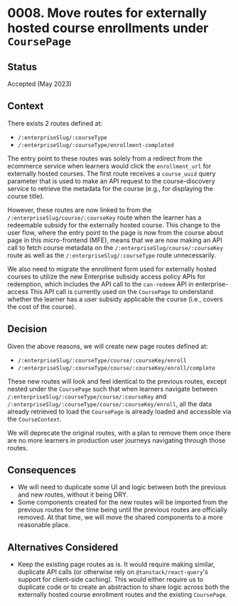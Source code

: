 # 0008. Move routes for externally hosted course enrollments under `CoursePage`

## Status

Accepted (May 2023)

## Context

There exists 2 routes defined at:
* `/:enterpriseSlug/:courseType`
* `/:enterpriseSlug/:courseType/enrollment-completed`

The entry point to these routes was solely from a redirect from the ecommerce service when learners would click the `enrollment_url` for externally hosted courses. The first route receives a `course_uuid` query parameter that is used to make an API request to the course-discovery service to retrieve the metadata for the course (e.g., for displaying the course title).

However, these routes are now linked to from the `/:enterpriseSlug/course/:courseKey` route when the learner has a redeemable subsidy for the externally hosted course. This change to the user flow, where the entry point to the page is now from the course about page in this micro-frontend (MFE), means that we are now making an API call to fetch course metadata on the `/:enterpriseSlug/course/:courseKey` route as well as the `/:enterpriseSlug/:courseType` route unnecessarily.

We also need to migrate the enrollment form used for externally hosted courses to utilize the new Enterprise subsidy access policy APIs for redemption, which includes the API call to the `can-redeem` API in enterprise-access This API call is currently used on the `CoursePage` to understand whether the learner has a user subsidy applicable the course (i.e., covers the cost of the course).

## Decision

Given the above reasons, we will create new page routes defined at:
* `/:enterpriseSlug/:courseType/course/:courseKey/enroll`
* `/:enterpriseSlug/:courseType/course/:courseKey/enroll/complete`

These new routes will look and feel identical to the previous routes, except nested under the `CoursePage` such that when learners navigate between `/:enterpriseSlug/:courseType/course/:courseKey` and `/:enterpriseSlug/:courseType/course/:courseKey/enroll`, all the data already retrieved to load the `CoursePage` is already loaded and accessible via the `CourseContext`.

We will deprecate the original routes, with a plan to remove them once there are no more learners in production user journeys navigating through those routes.

## Consequences

* We will need to duplicate some UI and logic between both the previous and new routes, without it being DRY.
* Some components created for the new routes will be imported from the previous routes for the time being until the previous routes are officially removed. At that time, we will move the shared components to a more reasonable place.

## Alternatives Considered

* Keep the existing page routes as is. It would require making similar, duplicate API calls (or otherwise rely on `@tanstack/react-query`'s support for client-side caching). This would either require us to duplicate code or to create an abstraction to share logic across both the externally hosted course enrollment routes and the existing `CoursePage`.
